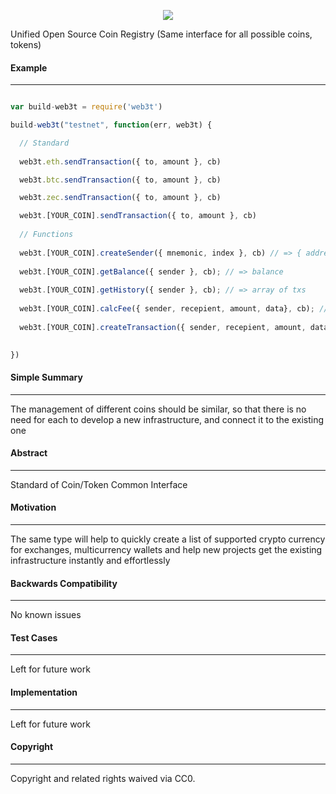 
<p align="center">
  <img src="http://res.cloudinary.com/nixar-work/image/upload/v1534729062/Screen_Shot_2018-08-20_at_04.36.54.png">
</p>


Unified Open Source Coin Registry (Same interface for all possible coins, tokens)

#### Example
----

```Javascript 

var build-web3t = require('web3t')

build-web3t("testnet", function(err, web3t) {

  // Standard
  
  web3t.eth.sendTransaction({ to, amount }, cb)

  web3t.btc.sendTransaction({ to, amount }, cb)

  web3t.zec.sendTransaction({ to, amount }, cb)

  web3t.[YOUR_COIN].sendTransaction({ to, amount }, cb)
  
  // Functions
  
  web3t.[YOUR_COIN].createSender({ mnemonic, index }, cb) // => { address, privateKey }
  
  web3t.[YOUR_COIN].getBalance({ sender }, cb); // => balance
  
  web3t.[YOUR_COIN].getHistory({ sender }, cb); // => array of txs
  
  web3t.[YOUR_COIN].calcFee({ sender, recepient, amount, data}, cb); // => fee
  
  web3t.[YOUR_COIN].createTransaction({ sender, recepient, amount, data}, cb); // => tx
  

})

```

#### Simple Summary
----

The management of different coins should be similar, so that there is no need for each to develop a new infrastructure, and connect it to the existing one


#### Abstract

----

Standard of Coin/Token Common Interface

#### Motivation
----

The same type will help to quickly create a list of supported crypto currency for exchanges, multicurrency wallets and help new projects get the existing infrastructure instantly and effortlessly


#### Backwards Compatibility
----

No known issues

#### Test Cases
----

Left for future work

#### Implementation
----

Left for future work

#### Copyright
----

Copyright and related rights waived via CC0.
